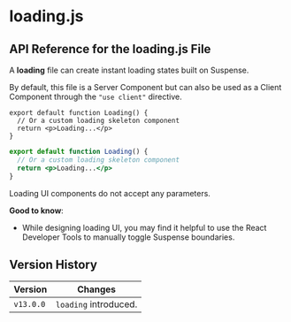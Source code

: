 # loading.js

## API Reference for the loading.js File

A **loading** file can create instant loading states built on Suspense.

By default, this file is a Server Component but can also be used as a Client Component through the `"use client"` directive.

```tsx
export default function Loading() {
  // Or a custom loading skeleton component
  return <p>Loading...</p>
}
```

```jsx
export default function Loading() {
  // Or a custom loading skeleton component
  return <p>Loading...</p>
}
```

Loading UI components do not accept any parameters.

**Good to know**:
- While designing loading UI, you may find it helpful to use the React Developer Tools to manually toggle Suspense boundaries.

## Version History

| Version   | Changes               |
| --------- | --------------------- |
| `v13.0.0` | `loading` introduced. |